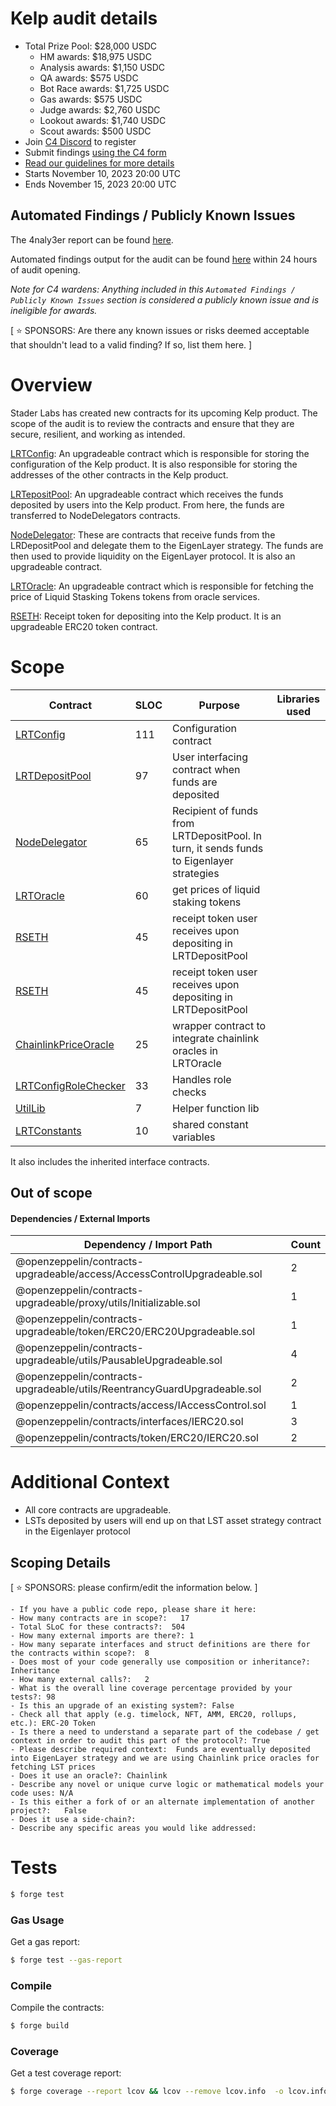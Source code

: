 # Kelp audit details

- Total Prize Pool: $28,000 USDC
  - HM awards: $18,975 USDC
  - Analysis awards: $1,150 USDC
  - QA awards: $575 USDC
  - Bot Race awards: $1,725 USDC
  - Gas awards: $575 USDC
  - Judge awards: $2,760 USDC
  - Lookout awards: $1,740 USDC
  - Scout awards: $500 USDC
- Join [C4 Discord](https://discord.gg/code4rena) to register
- Submit findings [using the C4 form](https://code4rena.com/contests/2023-11-kelp-dao-rseth/submit)
- [Read our guidelines for more details](https://docs.code4rena.com/roles/wardens)
- Starts November 10, 2023 20:00 UTC
- Ends November 15, 2023 20:00 UTC

## Automated Findings / Publicly Known Issues

The 4naly3er report can be found [here](https://github.com/code-423n4/2023-11-kelp/blob/main/4naly3er-report.md).

Automated findings output for the audit can be found [here](https://github.com/code-423n4/2023-11-kelp/blob/main/bot-report.md) within 24 hours of audit opening.

_Note for C4 wardens: Anything included in this `Automated Findings / Publicly Known Issues` section is considered a publicly known issue and is ineligible for awards._

[ ⭐️ SPONSORS: Are there any known issues or risks deemed acceptable that shouldn't lead to a valid finding? If so, list them here. ]

# Overview

Stader Labs has created new contracts for its upcoming Kelp product. The scope of the audit is to review the contracts and ensure that they are secure, resilient, and working as intended.

[LRTConfig](./src/LRTConfig.sol): An upgradeable contract which is responsible for storing the configuration of the Kelp product. It is also responsible for storing the addresses of the other contracts in the Kelp product.

[LRTepositPool](./src/LRDepositPool.sol): An upgradeable contract which receives the funds deposited by users into the Kelp product. From here, the funds are transferred to NodeDelegators contracts.

[NodeDelegator](./src/NodeDelegator.sol): These are contracts that receive funds from the LRDepositPool and delegate them to the EigenLayer strategy. The funds are then used to provide liquidity on the EigenLayer protocol. It is also an upgradeable contract.

[LRTOracle](./src/LRTOracle.sol): An upgradeable contract which is responsible for fetching the price of Liquid Stasking Tokens tokens from oracle services.

[RSETH](./src/RSETH.sol): Receipt token for depositing into the Kelp product. It is an upgradeable ERC20 token contract.

# Scope

| Contract                                                       | SLOC | Purpose                                                                                  | Libraries used |
| -------------------------------------------------------------- | ---- | ---------------------------------------------------------------------------------------- | -------------- |
| [LRTConfig](./src/LRTConfig.sol)                               | 111  | Configuration contract                                                                   |
| [LRTDepositPool](./src/LRTDepositPool.sol)                     | 97   | User interfacing contract when funds are deposited                                       |
| [NodeDelegator](./src/NodeDelegator.sol)                       | 65   | Recipient of funds from LRTDepositPool. In turn, it sends funds to Eigenlayer strategies |
| [LRTOracle](./src/LRTOracle.sol)                               | 60   | get prices of liquid staking tokens                                                      |
| [RSETH](./src/RSETH.sol)                                       | 45   | receipt token user receives upon depositing in LRTDepositPool                            |
| [RSETH](./src/RSETH.sol)                                       | 45   | receipt token user receives upon depositing in LRTDepositPool                            |
| [ChainlinkPriceOracle](./src/oracles/ChainlinkPriceOracle.sol) | 25   | wrapper contract to integrate chainlink oracles in LRTOracle                             |
| [LRTConfigRoleChecker](./src/utils/LRTConfigRoleChecker.sol)   | 33   | Handles role checks                                                                      |
| [UtilLib](./src/utils/UtilLib.sol)                             | 7    | Helper function lib                                                                      |
| [LRTConstants](./src/utils/LRTConstants.sol)                   | 10   | shared constant variables                                                                |

It also includes the inherited interface contracts.

## Out of scope

#### <span id=t-package-imports>Dependencies / External Imports</span>

| Dependency / Import Path                                                 | Count |
| ------------------------------------------------------------------------ | ----- |
| @openzeppelin/contracts-upgradeable/access/AccessControlUpgradeable.sol  | 2     |
| @openzeppelin/contracts-upgradeable/proxy/utils/Initializable.sol        | 1     |
| @openzeppelin/contracts-upgradeable/token/ERC20/ERC20Upgradeable.sol     | 1     |
| @openzeppelin/contracts-upgradeable/utils/PausableUpgradeable.sol        | 4     |
| @openzeppelin/contracts-upgradeable/utils/ReentrancyGuardUpgradeable.sol | 2     |
| @openzeppelin/contracts/access/IAccessControl.sol                        | 1     |
| @openzeppelin/contracts/interfaces/IERC20.sol                            | 3     |
| @openzeppelin/contracts/token/ERC20/IERC20.sol                           | 2     |

# Additional Context

- All core contracts are upgradeable.
- LSTs deposited by users will end up on that LST asset strategy contract in the Eigenlayer protocol

## Scoping Details

[ ⭐️ SPONSORS: please confirm/edit the information below. ]

```
- If you have a public code repo, please share it here:
- How many contracts are in scope?:   17
- Total SLoC for these contracts?:  504
- How many external imports are there?: 1
- How many separate interfaces and struct definitions are there for the contracts within scope?:  8
- Does most of your code generally use composition or inheritance?:   Inheritance
- How many external calls?:   2
- What is the overall line coverage percentage provided by your tests?: 98
- Is this an upgrade of an existing system?: False
- Check all that apply (e.g. timelock, NFT, AMM, ERC20, rollups, etc.): ERC-20 Token
- Is there a need to understand a separate part of the codebase / get context in order to audit this part of the protocol?: True
- Please describe required context:  Funds are eventually deposited into EigenLayer strategy and we are using Chainlink price oracles for fetching LST prices
- Does it use an oracle?: Chainlink
- Describe any novel or unique curve logic or mathematical models your code uses: N/A
- Is this either a fork of or an alternate implementation of another project?:   False
- Does it use a side-chain?:
- Describe any specific areas you would like addressed:
```

# Tests

```sh
$ forge test
```

### Gas Usage

Get a gas report:

```sh
$ forge test --gas-report
```

### Compile

Compile the contracts:

```sh
$ forge build
```

### Coverage

Get a test coverage report:

```sh
$ forge coverage --report lcov && lcov --remove lcov.info  -o lcov.info 'test/*' 'script/*'
```
